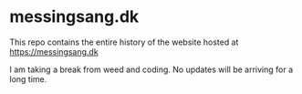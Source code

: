 # messingsang.dk

This repo contains the entire history of the website hosted at https://messingsang.dk

I am taking a break from weed and coding. No updates will be arriving for a long time.
